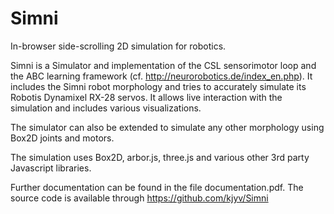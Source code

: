 Simni
=====

In-browser side-scrolling 2D simulation for robotics.

Simni is a Simulator and implementation of the CSL sensorimotor loop and the ABC learning framework (cf. http://neurorobotics.de/index_en.php). It includes the Simni robot morphology and tries to accurately simulate its Robotis Dynamixel RX-28 servos.
It allows live interaction with the simulation and includes various visualizations.

The simulator can also be extended to simulate any other morphology using Box2D joints and motors.

The simulation uses Box2D, arbor.js, three.js and various other 3rd party Javascript libraries.

Further documentation can be found in the file documentation.pdf.
The source code is available through https://github.com/kjyv/Simni
